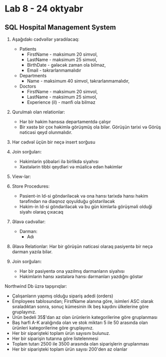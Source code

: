 # Lab 8 - 24 oktyabr
## SQL Hospital Management System
1. Aşağıdakı cədvəllər yaradılacaq:
    - Patients 
        - FirstName - maksimum 20 simvol, 
        - LastName - maksimum 25 simvol, 
        - BirthDate - gələcək zaman ola bilməz,
        - Email - təkrarlanmamalıdır
    - Departments 
        - Name - maksimum 40 simvol, təkrarlanmamalıdır,
    - Doctors 
        - FirstName - maksimum 20 simvol, 
        - LastName - maksimum 25 simvol, 
        - Experience (il) - mənfi ola bilməz 
2. Qurulmalı olan relationlar:
    - Hər bir həkim hansısa departamentdə çalışır
    - Bir xəstə bir çox həkimlə görüşmüş ola bilər. Görüşün tarixi və Görüş nəticəsi qeyd olunmalıdır.
3. Hər cədvəl üçün bir neçə insert sorğusu
4. Join sorğuları:
    - Həkimlərin şöbələri ilə birlikdə siyahısı
    - Xəstələrin tibbi qeydləri və müalicə edən həkimlər
5. View-lar:
    
6. Store Procedures:
    - Pasient-in Id-si göndəriləcək və ona hansı tarixdə hansı həkim tərəfindən nə diaqnoz qoyulduğu göstəriləcək
    - Həkim-in Id-si göndəriləcək və bu gün kimlərlə görüşməli olduği siyahı olaraq çıxacaq
7. Əlavə cədvəllər:
    - Dərman:
        - Adı
8. Əlavə Relationlar:
    Hər bir görüşün nəticəsi olaraq pasiyentə bir neçə dərman yazıla bilər.
9. Join sorğuları:
    - Hər bir pasiyentə ona yazılmış dərmanların siyahısı
    - Həkimlərin hansı xəstələrə hansı dərmanları yazdığnı göstər


Northwind Db üzrə tapşırıqlar:
- Çalışanların yapmış olduğu sipariş adedi (orders)  
- Employees tablosundan; FirstName alanına göre, isimleri ASC olarak sıraladıktan sonra, sonuç kümesinin ilk beş kaydını ülkelerine göre gruplayınız.
- Ürün bedeli 35$'dan az olan ürünlerin kategorilerine göre gruplanması
- Baş harfi A-K aralığında olan ve stok miktarı 5 ile 50 arasında olan ürünleri kategorilerine göre gruplayınız.
- Her bir siparişteki toplam ürün sayısını bulunuz.
- Her bir siparişin tutarına göre listelenmesi
- Toplam tutarı 2500 ile 3500 arasında olan siparişlerin gruplanması
- Her bir siparişteki toplam ürün sayısı 200'den az olanlar